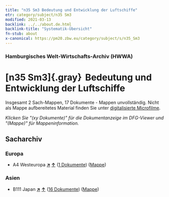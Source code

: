 ```yaml
---
title: "n35 Sm3 Bedeutung und Entwicklung der Luftschiffe"
etr: category/subject/n35 Sm3
modified: 2021-03-13
backlink: ../../about.de.html
backlink-title: "Systematik-Übersicht"
fn-stub: about
x-canonical: https://pm20.zbw.eu/category/subject/s/n35_Sm3
---
```


### Hamburgisches Welt-Wirtschafts-Archiv (HWWA)
# [n35 Sm3]{.gray}&#8201; Bedeutung und Entwicklung der Luftschiffe&#160; 




Insgesamt 2 Sach-Mappen, 17 Dokumente - Mappen unvollständig.
Nicht als Mappe aufbereitetes Material finden Sie unter [digitalisierte Microfilme](/film/h1_sh.de.html).

_Klicken Sie "(xy Dokumente)" für die Dokumentanzeige im DFG-Viewer und "(Mappe)" für Mappeninformation._

## Sacharchiv




### Europa

- A4 Westeuropa [**&nearr;**](../../../geo/i/140897/about.de.html "Westeuropa (alle Mappen)") [**&uarr;**](../../../geo/about.de.html#A4 "Ländersystematik") (<a href="https://pm20.zbw.eu/dfgview/sh/140897,145685" title="über: Westeuropa : Bedeutung und Entwicklung der Luftschiffe" target="_blank">1 Dokumente</a>) ([Mappe](../../../../folder/sh/1408xx/140897/1456xx/145685/about.de.html))

### Asien

- B111 Japan [**&nearr;**](../../../geo/i/141272/about.de.html "Japan (alle Mappen)") [**&uarr;**](../../../geo/about.de.html#B111 "Ländersystematik") (<a href="https://pm20.zbw.eu/dfgview/sh/141272,145685" title="über: Japan : Bedeutung und Entwicklung der Luftschiffe" target="_blank">16 Dokumente</a>) ([Mappe](../../../../folder/sh/1412xx/141272/1456xx/145685/about.de.html))


